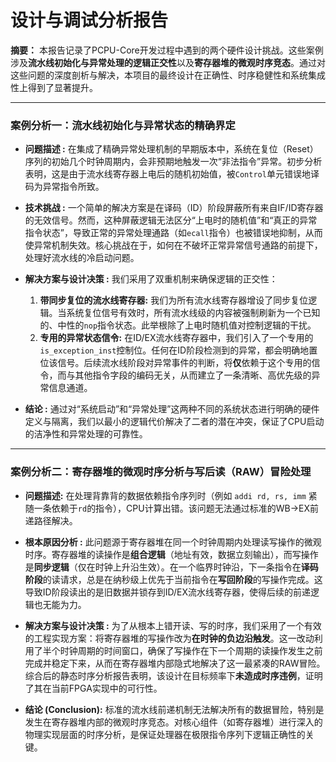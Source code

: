 # 设计与调试分析报告

**摘要：** 本报告记录了PCPU-Core开发过程中遇到的两个硬件设计挑战。这些案例涉及**流水线初始化与异常处理的逻辑正交性**以及**寄存器堆的微观时序竞态**。通过对这些问题的深度剖析与解决，本项目的最终设计在正确性、时序稳健性和系统集成性上得到了显著提升。

---

### **案例分析一：流水线初始化与异常状态的精确界定**

*   **问题描述 :**
    在集成了精确异常处理机制的早期版本中，系统在复位（Reset）序列的初始几个时钟周期内，会非预期地触发一次“非法指令”异常。初步分析表明，这是由于流水线寄存器上电后的随机初始值，被`Control`单元错误地译码为异常指令所致。

*   **技术挑战 :**
    一个简单的解决方案是在译码（ID）阶段屏蔽所有来自IF/ID寄存器的无效信号。然而，这种屏蔽逻辑无法区分“上电时的随机值”和“真正的异常指令状态”，导致正常的异常处理通路（如`ecall`指令）也被错误地抑制，从而使异常机制失效。核心挑战在于，如何在不破坏正常异常信号通路的前提下，处理好流水线的冷启动问题。

*   **解决方案与设计决策 :**
    我们采用了双重机制来确保逻辑的正交性：
    1.  **带同步复位的流水线寄存器:** 我们为所有流水线寄存器增设了同步复位逻辑。当系统复位信号有效时，所有流水线级的内容被强制刷新为一个已知的、中性的`nop`指令状态。此举根除了上电时随机值对控制逻辑的干扰。
    2.  **专用的异常状态信令:** 在ID/EX流水线寄存器中，我们引入了一个专用的`is_exception_inst`控制位。任何在ID阶段检测到的异常，都会明确地置位该信号。后续流水线阶段对异常事件的判断，将**仅**依赖于这个专用的信令，而与其他指令字段的编码无关，从而建立了一条清晰、高优先级的异常信息通道。

*   **结论 :**
    通过对“系统启动”和“异常处理”这两种不同的系统状态进行明确的硬件定义与隔离，我们以最小的逻辑代价解决了二者的潜在冲突，保证了CPU启动的洁净性和异常处理的可靠性。

---

### **案例分析二：寄存器堆的微观时序分析与写后读（RAW）冒险处理**

*   **问题描述:**
    在处理背靠背的数据依赖指令序列时（例如 `addi rd, rs, imm` 紧随一条依赖于`rd`的指令），CPU计算出错。该问题无法通过标准的WB->EX前递路径解决。

*   **根本原因分析 :**
    此问题源于寄存器堆在同一个时钟周期内处理读写操作的微观时序。寄存器堆的读操作是**组合逻辑**（地址有效，数据立刻输出），而写操作是**同步逻辑**（仅在时钟上升沿生效）。在一个临界时钟沿，下一条指令在**译码阶段**的读请求，总是在纳秒级上优先于当前指令在**写回阶段**的写操作完成。这导致ID阶段读出的是旧数据并锁存到ID/EX流水线寄存器，使得后续的前递逻辑也无能为力。

*   **解决方案与设计决策 :**
    为了从根本上错开读、写的时序，我们采用了一个有效的工程实现方案：将寄存器堆的写操作改为**在时钟的负边沿触发**。这一改动利用了半个时钟周期的时间窗口，确保了写操作在下一个周期的读操作发生之前完成并稳定下来，从而在寄存器堆内部隐式地解决了这一最紧凑的RAW冒险。综合后的静态时序分析报告表明，该设计在目标频率下**未造成时序违例**，证明了其在当前FPGA实现中的可行性。

*   **结论 (Conclusion):**
    标准的流水线前递机制无法解决所有的数据冒险，特别是发生在寄存器堆内部的微观时序竞态。对核心组件（如寄存器堆）进行深入的物理实现层面的时序分析，是保证处理器在极限指令序列下逻辑正确性的关键。
    

